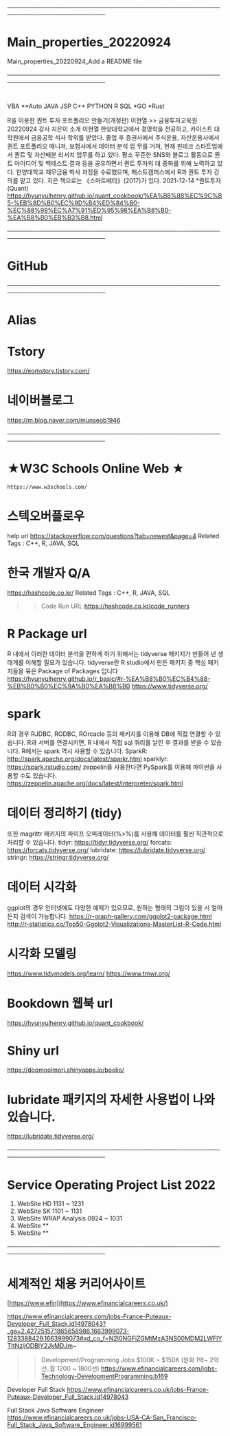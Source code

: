 

─────────────────────────────────────────────────────────────────────────
# Main_properties_20220924
Main_properties_20220924_Add a README file

─────────────────────────────────────────────────────────────────────────
# 
 VBA **Auto
 JAVA
 JSP
 C++
 PYTHON
 R
 SQL
 *GO
 *Rust
 
   R을 이용한 퀀트 투자 포트폴리오 만들기(개정판)
  이현열 >> 금융투자교육원 20220924 강사 
  지은이 소개
 이현열
 한양대학교에서 경영학을 전공하고, 카이스트 대학원에서 금융공학 석사 학위를 받았다. 졸업 후 증권사에서 주식운용, 자산운용사에서 퀀트 포트폴리오 매니저, 보험사에서 데이터 분석 업    무를 거쳐, 현재 핀테크 스타트업에서 퀀트 및 자산배분 리서치 업무를 하고 있다. 평소 꾸준한 SNS와 블로그 활동으로 퀀트 아이디어 및 백테스트 결과 등을 공유하면서 퀀트 투자의 대    중화를 위해 노력하고 있다. 한양대학교 재무금융 박사 과정을 수료했으며, 패스트캠퍼스에서 R과 퀀트 투자 강의를 맡고 있다. 지은 책으로는 《스마트베타》(2017)가 있다.
  2021-12-14
 *퀀트투자 (Quant)
 https://hyunyulhenry.github.io/quant_cookbook/%EA%B8%88%EC%9C%B5-%EB%8D%B0%EC%9D%B4%ED%84%B0-%EC%88%98%EC%A7%91%ED%95%98%EA%B8%B0-%EA%B8%B0%EB%B3%B8.html
 



─────────────────────────────────────────────────────────────────────────
# GitHub





─────────────────────────────────────────────────────────────────────────
# Alias

# Tstory 
https://eomstory.tistory.com/

# 네이버블로그
https://m.blog.naver.com/munseob1946


─────────────────────────────────────────────────────────────────────────

# ★W3C Schools Online Web ★
    https://www.w3schools.com/


# 스텍오버플로우
help url https://stackoverflow.com/questions?tab=newest&page=4
Related Tags : C++, R, JAVA, SQL


# 한국 개발자 Q/A
https://hashcode.co.kr/
Related Tags : C++, R, JAVA, SQL
>> Code Run URL
>> https://hashcode.co.kr/code_runners
>> 

# R Package url
 R 내에서 이러한 데이터 분석을 편하게 하기 위해서는 tidyverse 패키지가 만들어 낸 생태계를 이해할 필요가 있습니다. tidyverse란 R studio에서 만든 패키지 중 핵심 패키지들을 묶은   Package of Packages 입니다
   https://hyunyulhenry.github.io/r_basic/#r-%EA%B8%B0%EC%B4%88-%EB%B0%B0%EC%9A%B0%EA%B8%B0
   https://www.tidyverse.org/


# spark
 R의 경우 RJDBC, RODBC, ROrcacle 등의 패키지를 이용해 DB에 직접 연결할 수 있습니다. R과 서버를 연결시키면, R 내에서 직접 sql 쿼리를 날린 후 결과를 받을 수 있습니다.
 R에서는 spark 역시 사용할 수 있습니다.
 SparkR: http://spark.apache.org/docs/latest/sparkr.html
 sparklyr: https://spark.rstudio.com/
 zeppelin을 사용한다면 PySpark를 이용해 파이썬을 사용할 수도 있습니다.
 https://zeppelin.apache.org/docs/latest/interpreter/spark.html
 
 
# 데이터 정리하기 (tidy)
 또한 magrittr 패키지의 파이프 오퍼레이터(%>%)를 사용해 데이터를 훨씬 직관적으로 처리할 수 있습니다.
 tidyr: https://tidyr.tidyverse.org/
 forcats: https://forcats.tidyverse.org/
 lubridate: https://lubridate.tidyverse.org/
 stringr: https://stringr.tidyverse.org/


# 데이터 시각화
 ggplot의 경우 인터넷에도 다양한 예제가 있으므로, 원하는 형태의 그림이 있을 시 얼마든지 검색이 가능합니다.
 https://r-graph-gallery.com/ggplot2-package.html
 http://r-statistics.co/Top50-Ggplot2-Visualizations-MasterList-R-Code.html



# 시각화 모델링 
https://www.tidymodels.org/learn/
https://www.tmwr.org/


# Bookdown 웹북 url 
https://hyunyulhenry.github.io/quant_cookbook/

# Shiny url 
https://doomoolmori.shinyapps.io/boolio/


# lubridate 패키지의 자세한 사용법이 나와 있습니다.
https://lubridate.tidyverse.org/

─────────────────────────────────────────────────────────────────────────




# Service Operating Project List 2022

1. WebSite HD   1131 ~ 1231
2. WebSite SK   1101 ~ 1131
3. WebSite WRAP Analysis  0924 ~ 1031
4. WebSite ** 
5. WebSite ** 





─────────────────────────────────────────────────────────────────────────



# 세계적인 채용 커리어사이트
[https://www.efin](https://www.efinancialcareers.co.uk/)

https://www.efinancialcareers.com/jobs-France-Puteaux-Developer_Full_Stack.id14978043?_ga=2.42725157.1865658986.1663999073-1283388429.1663999073#xd_co_f=N2I0NGFiZGMtMzA3NS00MDM2LWFlYTItNzljODBlY2JkMDJm~

>> Development/Programming Jobs
>> $100K ~ $150K (원화 1억~ 2억 선_월 1200 ~ 1800선) 
https://www.efinancialcareers.com/jobs-Technology-DevelopmentProgramming.b169





 Developer Full Stack
https://www.efinancialcareers.co.uk/jobs-France-Puteaux-Developer_Full_Stack.id14978043


  Full Stack Java Software Engineer
https://www.efinancialcareers.co.uk/jobs-USA-CA-San_Francisco-Full_Stack_Java_Software_Engineer.id16999561
